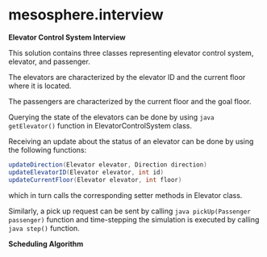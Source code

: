 mesosphere.interview
====================

**Elevator Control System Interview**

This solution contains three classes representing elevator control system, elevator, and passenger.

The elevators are characterized by the elevator ID and the current floor where it is located.

The passengers are characterized by the current floor and the goal floor.

Querying the state of the elevators can be done by using `java getElevator()` function in ElevatorControlSystem class.

Receiving an update about the status of an elevator can be done by using the following functions:

```java
updateDirection(Elevator elevator, Direction direction)
updateElevatorID(Elevator elevator, int id)
updateCurrentFloor(Elevator elevator, int floor)
```

which in turn calls the corresponding setter methods in Elevator class.

Similarly, a pick up request can be sent by calling `java pickUp(Passenger passenger)` function and time-stepping the simulation is executed by calling `java step()` function.

**Scheduling Algorithm**
<ol>
</ol>
